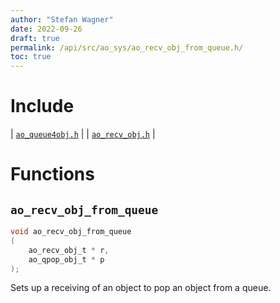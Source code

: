```yaml
---
author: "Stefan Wagner"
date: 2022-09-26
draft: true
permalink: /api/src/ao_sys/ao_recv_obj_from_queue.h/
toc: true
---
```


# Include

| [`ao_queue4obj.h`](ao_queue4obj.h.md) |
| [`ao_recv_obj.h`](ao_recv_obj.h.md) |

# Functions

## `ao_recv_obj_from_queue`

```c
void ao_recv_obj_from_queue
(
    ao_recv_obj_t * r, 
    ao_qpop_obj_t * p
);
```

Sets up a receiving of an object to pop an object from a queue.

